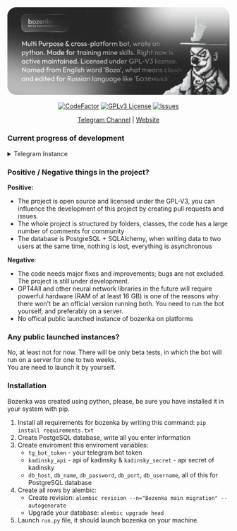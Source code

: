 <div align="center">

<img src="images/header.png">

[![CodeFactor](https://www.codefactor.io/repository/github/kittyneverdies/bozenka/badge)](https://www.codefactor.io/repository/github/kittyneverdies/bozenka)
[![GPLv3 License](https://img.shields.io/badge/License-GPL%20v3-yellow.svg)](https://opensource.org/licenses/)
[![Issues](https://img.shields.io/github/issues-raw/tterb/PlayMusic.svg?maxAge=25000)](https://github.com/kittyneverdies/bozenka/issues)  

[Telegram Channel](https://t.me/bozodevelopment/) | [Website](kittyneverdies.github.io/BozenkaWeb/)


</div>


### Current progress of development

<details><summary>Telegram Instance</summary>

List of features in Telegram instance working right now

- [ ] Group
  - [ ] Administration
    - [x] Ban & Unban commands
    - [x] Mute & Unmute commands
    - [x] Pin & Unpin & Unpin all commands
    - [ ] Bad words & Spam filter
    - [x] Setup command 
    - [x] Welcome message to administrators after adding bot to chat.
    - [x] Work with inline keyboard
  - [x] Work with telegram topics
    - [x] Close & Open Topics
    - [x] Hide general topic
    - [x] Rename topics
    - [x] Work with inline keyboard
  - [x] Users
    - [x] Show information about chat (/info)
    - [x] Welcome messages
    - [x] Generating invites
    - [x] Start command menu (/start)
- [ ] Fun
  - [ ] GPT / LLM / AI generation
    - [x] Libraries 
      - [x] Gpt4All
        - [ ] Memory based support information, does this model can be launched on server
      - [x] Gpt4Free
        - [x] Select Providers & Models
        - [x] Select Models only
        - [ ] Image generation
      - [ ] PyTorch / Diffusers / TenserFlow
        - [ ] Work with custom models
    - [ ] UI
      - [x] Inline keyboard support
      - [ ] Using tutorial.
      - [ ] Regenerate and complete text
      - [ ] Inline image generation
    - [x] Threads and Topic of dialog support (Already by new aiogram)
- [x] Code
  - [x] Logging support
  - [x] Features descriptions
  - [x] Custom Filters
  - [x] Middlewares
  - [x] Database

### This part of project made with

-  [Aiogram python library](https://github.com/aiogram/aiogram) and with their community support.
-  [GPT4Free](https://github.com/xtekky/gpt4free), [Gpt4All](https://github.com/nomic-ai/gpt4all), [SqlAlchemy](https://github.com/sqlalchemy/sqlalchemy/) python libraries
- With our love & your support <3
</details>


### Positive / Negative things in the project?

**Positive:** 
- The project is open source and licensed under the GPL-V3, you can influence the development of this project by creating pull requests and issues.
- The whole project is structured by folders, classes, the code has a large number of comments for community
- The database is PostgreSQL + SQLAlchemy, when writing data to two users at the same time, nothing is lost, everything is asynchronous

**Negative**:
- The code needs major fixes and improvements; bugs are not excluded. The project is still under development.
- GPT4All and other neural network libraries in the future will require powerful hardware (RAM of at least 16 GB) is one of the reasons why there won't be an official version running both. You need to run the bot yourself, and preferably on a server.
- No offical public launched instance of bozenka on platforms

### Any public launched instances?
No, at least not for now. There will be only beta tests, in which the bot will run on a server for one to two weeks. \
You are need to launch it by yourself.

### Installation
Bozenka was created using python, please, be sure you have installed it in your system with pip.

1. Install all requirements for bozenka by writing this command: `pip install requirements.txt`
2. Create PostgeSQL database, write all you enter information
3. Create enviroment this enviroment variables:
    - `tg_bot_token` - your telegram bot token
    - `kadinsky_api` - api of kadinsky & `kadinsky_secret` - api secret of kadinsky
    - `db_host`, `db_name`, `db_password`, `db_port`, `db_username`, all of this for PostgreSQL database
4. Create all rows by alembic:
   - Create revision: `alembic revision --n="Bozenka main migration" --autogenerate`
   - Upgrade your database: `alembic upgrade head`
5. Launch `run.py` file, it should launch bozenka on your machine.
